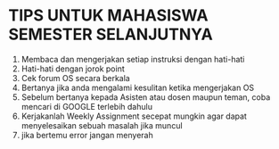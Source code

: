 # TIPS UNTUK MAHASISWA SEMESTER SELANJUTNYA
1. Membaca dan mengerjakan setiap instruksi dengan hati-hati
2. Hati-hati dengan jorok point
3. Cek forum OS secara berkala
4. Bertanya jika anda mengalami kesulitan ketika mengerjakan OS
5. Sebelum bertanya kepada Asisten atau dosen maupun teman, coba mencari di GOOGLE terlebih dahulu
6. Kerjakanlah Weekly Assignment secepat mungkin agar dapat menyelesaikan sebuah masalah jika muncul
7. jika bertemu error jangan menyerah
